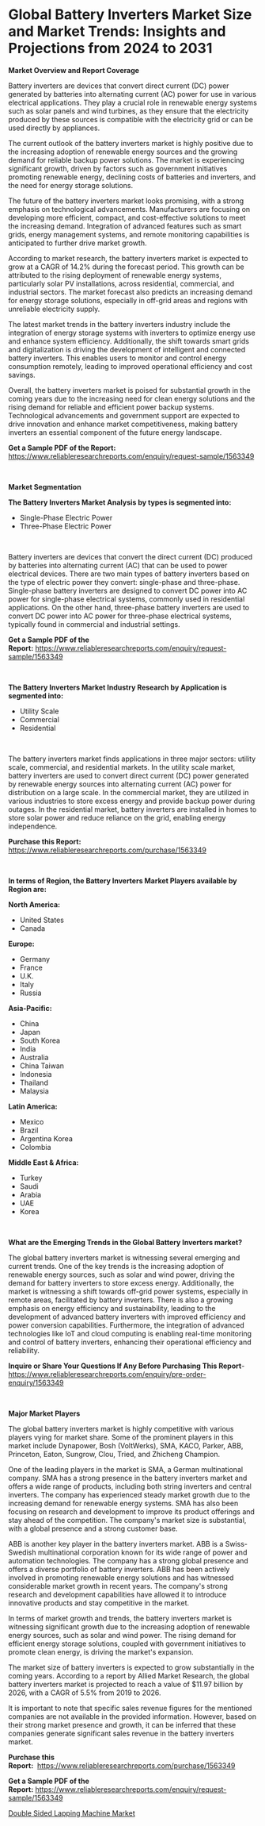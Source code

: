 <p><h1>Global Battery Inverters Market Size and Market Trends: Insights and Projections from 2024 to 2031</h1></p><p><strong>Market Overview and Report Coverage</strong></p>
<p><p>Battery inverters are devices that convert direct current (DC) power generated by batteries into alternating current (AC) power for use in various electrical applications. They play a crucial role in renewable energy systems such as solar panels and wind turbines, as they ensure that the electricity produced by these sources is compatible with the electricity grid or can be used directly by appliances.</p><p>The current outlook of the battery inverters market is highly positive due to the increasing adoption of renewable energy sources and the growing demand for reliable backup power solutions. The market is experiencing significant growth, driven by factors such as government initiatives promoting renewable energy, declining costs of batteries and inverters, and the need for energy storage solutions.</p><p>The future of the battery inverters market looks promising, with a strong emphasis on technological advancements. Manufacturers are focusing on developing more efficient, compact, and cost-effective solutions to meet the increasing demand. Integration of advanced features such as smart grids, energy management systems, and remote monitoring capabilities is anticipated to further drive market growth.</p><p>According to market research, the battery inverters market is expected to grow at a CAGR of 14.2% during the forecast period. This growth can be attributed to the rising deployment of renewable energy systems, particularly solar PV installations, across residential, commercial, and industrial sectors. The market forecast also predicts an increasing demand for energy storage solutions, especially in off-grid areas and regions with unreliable electricity supply.</p><p>The latest market trends in the battery inverters industry include the integration of energy storage systems with inverters to optimize energy use and enhance system efficiency. Additionally, the shift towards smart grids and digitalization is driving the development of intelligent and connected battery inverters. This enables users to monitor and control energy consumption remotely, leading to improved operational efficiency and cost savings.</p><p>Overall, the battery inverters market is poised for substantial growth in the coming years due to the increasing need for clean energy solutions and the rising demand for reliable and efficient power backup systems. Technological advancements and government support are expected to drive innovation and enhance market competitiveness, making battery inverters an essential component of the future energy landscape.</p></p>
<p><strong>Get a Sample PDF of the Report:</strong> <a href="https://www.reliableresearchreports.com/enquiry/request-sample/1563349">https://www.reliableresearchreports.com/enquiry/request-sample/1563349</a></p>
<p>&nbsp;</p>
<p><strong>Market Segmentation</strong></p>
<p><strong>The Battery Inverters Market Analysis by types is segmented into:</strong></p>
<p><ul><li>Single-Phase Electric Power</li><li>Three-Phase Electric Power</li></ul></p>
<p>&nbsp;</p>
<p><p>Battery inverters are devices that convert the direct current (DC) produced by batteries into alternating current (AC) that can be used to power electrical devices. There are two main types of battery inverters based on the type of electric power they convert: single-phase and three-phase. Single-phase battery inverters are designed to convert DC power into AC power for single-phase electrical systems, commonly used in residential applications. On the other hand, three-phase battery inverters are used to convert DC power into AC power for three-phase electrical systems, typically found in commercial and industrial settings.</p></p>
<p><strong>Get a Sample PDF of the Report:</strong>&nbsp;<a href="https://www.reliableresearchreports.com/enquiry/request-sample/1563349">https://www.reliableresearchreports.com/enquiry/request-sample/1563349</a></p>
<p>&nbsp;</p>
<p><strong>The Battery Inverters Market Industry Research by Application is segmented into:</strong></p>
<p><ul><li>Utility Scale</li><li>Commercial</li><li>Residential</li></ul></p>
<p>&nbsp;</p>
<p><p>The battery inverters market finds applications in three major sectors: utility scale, commercial, and residential markets. In the utility scale market, battery inverters are used to convert direct current (DC) power generated by renewable energy sources into alternating current (AC) power for distribution on a large scale. In the commercial market, they are utilized in various industries to store excess energy and provide backup power during outages. In the residential market, battery inverters are installed in homes to store solar power and reduce reliance on the grid, enabling energy independence.</p></p>
<p><strong>Purchase this Report:</strong>&nbsp; <a href="https://www.reliableresearchreports.com/purchase/1563349">https://www.reliableresearchreports.com/purchase/1563349</a></p>
<p>&nbsp;</p>
<p><strong>In terms of Region, the Battery Inverters Market Players available by Region are:</strong></p>
<p>
    <p> <strong> North America: </strong>
        <ul>
            <li>United States</li>
            <li>Canada</li>
        </ul>
        </p> 
    <p> <strong> Europe: </strong>
        <ul>
            <li>Germany</li>
            <li>France</li>
            <li>U.K.</li>
            <li>Italy</li>
            <li>Russia</li>
        </ul>
        </p> 
    <p> <strong> Asia-Pacific: </strong>
        <ul>
            <li>China</li>
            <li>Japan</li>
            <li>South Korea</li>
            <li>India</li>
            <li>Australia</li>
            <li>China Taiwan</li>
            <li>Indonesia</li>
            <li>Thailand</li>
            <li>Malaysia</li>
        </ul>
        </p> 
    <p> <strong> Latin America: </strong>
        <ul>
            <li>Mexico</li>
            <li>Brazil</li>
            <li>Argentina Korea</li>
            <li>Colombia</li>
        </ul>
        </p> 
    <p> <strong> Middle East & Africa: </strong>
        <ul>
            <li>Turkey</li>
            <li>Saudi</li>
            <li>Arabia</li>
            <li>UAE</li>
            <li>Korea</li>
        </ul>
    </p>
    </p>
<p>&nbsp;</p>
<p><strong>What are the Emerging Trends in the Global Battery Inverters market?</strong></p>
<p><p>The global battery inverters market is witnessing several emerging and current trends. One of the key trends is the increasing adoption of renewable energy sources, such as solar and wind power, driving the demand for battery inverters to store excess energy. Additionally, the market is witnessing a shift towards off-grid power systems, especially in remote areas, facilitated by battery inverters. There is also a growing emphasis on energy efficiency and sustainability, leading to the development of advanced battery inverters with improved efficiency and power conversion capabilities. Furthermore, the integration of advanced technologies like IoT and cloud computing is enabling real-time monitoring and control of battery inverters, enhancing their operational efficiency and reliability.</p></p>
<p><strong>Inquire or Share Your Questions If Any Before Purchasing This Report</strong>- <a href="https://www.reliableresearchreports.com/enquiry/pre-order-enquiry/1563349">https://www.reliableresearchreports.com/enquiry/pre-order-enquiry/1563349</a></p>
<p>&nbsp;</p>
<p><strong>Major Market Players</strong></p>
<p><p>The global battery inverters market is highly competitive with various players vying for market share. Some of the prominent players in this market include Dynapower, Bosh (VoltWerks), SMA, KACO, Parker, ABB, Princeton, Eaton, Sungrow, Clou, Tried, and Zhicheng Champion.</p><p>One of the leading players in the market is SMA, a German multinational company. SMA has a strong presence in the battery inverters market and offers a wide range of products, including both string inverters and central inverters. The company has experienced steady market growth due to the increasing demand for renewable energy systems. SMA has also been focusing on research and development to improve its product offerings and stay ahead of the competition. The company's market size is substantial, with a global presence and a strong customer base.</p><p>ABB is another key player in the battery inverters market. ABB is a Swiss-Swedish multinational corporation known for its wide range of power and automation technologies. The company has a strong global presence and offers a diverse portfolio of battery inverters. ABB has been actively involved in promoting renewable energy solutions and has witnessed considerable market growth in recent years. The company's strong research and development capabilities have allowed it to introduce innovative products and stay competitive in the market.</p><p>In terms of market growth and trends, the battery inverters market is witnessing significant growth due to the increasing adoption of renewable energy sources, such as solar and wind power. The rising demand for efficient energy storage solutions, coupled with government initiatives to promote clean energy, is driving the market's expansion.</p><p>The market size of battery inverters is expected to grow substantially in the coming years. According to a report by Allied Market Research, the global battery inverters market is projected to reach a value of $11.97 billion by 2026, with a CAGR of 5.5% from 2019 to 2026.</p><p>It is important to note that specific sales revenue figures for the mentioned companies are not available in the provided information. However, based on their strong market presence and growth, it can be inferred that these companies generate significant sales revenue in the battery inverters market.</p></p>
<p><strong>Purchase this Report:</strong>&nbsp;&nbsp;<a href="https://www.reliableresearchreports.com/purchase/1563349">https://www.reliableresearchreports.com/purchase/1563349</a></p>
<p></p>
<p><strong>Get a Sample PDF of the Report:</strong>&nbsp;<a href="https://www.reliableresearchreports.com/enquiry/request-sample/1563349">https://www.reliableresearchreports.com/enquiry/request-sample/1563349</a></p>
<p><p><a href="https://github.com/provorikovar/Market-Research-Report-List-2/blob/main/double-sided-lapping-machine-market.md">Double Sided Lapping Machine Market</a></p></p>